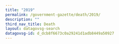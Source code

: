 ```yaml
---
title: "2019"
permalink: /government-gazette/death/2019/
description: ""
third_nav_title: Death
layout: datagovsg-search
datagovsg-id: d_dcb8f6673c0a29241d1adb8449a50927
---
```

